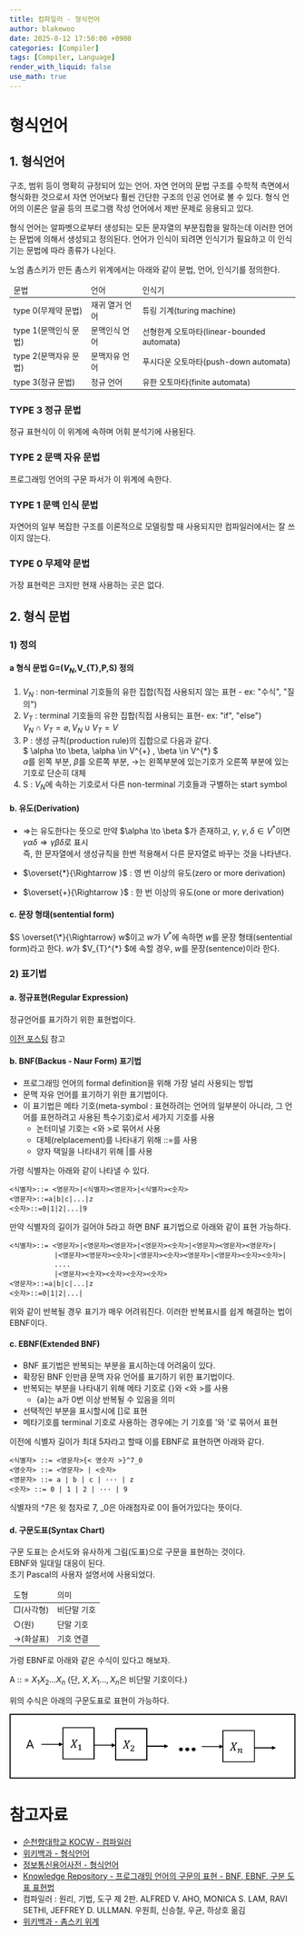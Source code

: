 ```yaml
---
title: 컴파일러 - 형식언어
author: blakewoo
date: 2025-8-12 17:50:00 +0900
categories: [Compiler]
tags: [Compiler, Language] 
render_with_liquid: false
use_math: true
---
```


# 형식언어
## 1. 형식언어
구조, 범위 등이 명확히 규정되어 있는 언어. 자연 언어의 문법 구조를 수학적 측면에서 형식화한 것으로서 자연 언어보다 훨씬 간단한 구조의 인공 언어로 볼 수 있다.
형식 언어의 이론은 알골 등의 프로그램 작성 언어에서 제반 문제로 응용되고 있다.

형식 언어는 알파벳으로부터 생성되는 모든 문자열의 부분집합을 말하는데 이러한 언어는 문법에 의해서 생성되고 정의된다.
언어가 인식이 되려면 인식기가 필요하고 이 인식기는 문법에 따라 종류가 나뉜다.

노엄 촘스키가 만든 촘스키 위계에서는 아래와 같이 문법, 언어, 인식기를 정의한다.

<table>
<thead>
<tr>
<td>문법</td><td>언어</td><td>인식기</td>
</tr>
</thead>
<tbody>
<tr>
<td>type 0(무제약 문법)</td><td>재귀 열거 언어</td><td>튜링 기계(turing machine)</td>
</tr>
<tr>
<td>type 1(문맥인식 문법)</td><td>문맥인식 언어</td><td>선형한계 오토마타(linear-bounded automata)</td>
</tr>
<tr>
<td>type 2(문맥자유 문법)</td><td>문맥자유 언어</td><td>푸시다운 오토마타(push-down automata)</td>
</tr>
<tr>
<td>type 3(정규 문법)</td><td>정규 언어</td><td>유한 오토마타(finite automata)</td>
</tr>
</tbody>
</table>

### TYPE 3 정규 문법
정규 표현식이 이 위계에 속하며 어휘 분석기에 사용된다.

### TYPE 2 문맥 자유 문법
프로그래밍 언어의 구문 파서가 이 위계에 속한다.

### TYPE 1 문맥 인식 문법
자연어의 일부 복잡한 구조를 이론적으로 모델링할 때 사용되지만 컴파일러에서는 잘 쓰이지 않는다.

### TYPE 0 무제약 문법
가장 표현력은 크지만 현재 사용하는 곳은 없다.

## 2. 형식 문법

### 1) 정의
#### a 형식 문법 G=($V_{N}$,V_{T},P,S) 정의

1. $V_{N}$ : non-terminal 기호들의 유한 집합(직접 사용되지 않는 표현 - ex: "수식", "질의")
2. $V_{T}$ : terminal 기호들의 유한 집합(직접 사용되는 표현- ex: "if", "else")   
   $V_{N} \cap V_{T} = \varnothing, V_{N} \cup V_{T} = V$
3. P : 생성 규칙(production rule)의 집합으로 다음과 같다.    
   $ \alpha \to \beta, \alpha \in V^{\+} , \beta \in V^{\*} $      
   $\alpha$를 왼쪽 부분, $\beta$를 오른쪽 부분, $\to$는 왼쪽부분에 있는기호가 오른쪽 부분에 있는 기호로 단순히 대체
4. S : $V_{N}$에 속하는 기호로서 다른 non-terminal 기호들과 구별하는 start symbol   

#### b. 유도(Derivation)
- $\Rightarrow$는 유도한다는 뜻으로 만약 $\alpha \to \beta $가 존재하고, $\gamma$, $\gamma , \delta \in V^{*}$이면
  $\gamma \alpha \delta \Rightarrow \gamma \beta \delta$로 표시    
  즉, 한 문자열에서 생성규칙을 한번 적용해서 다른 문자열로 바꾸는 것을 나타낸다.

- $\overset{*}{\Rightarrow }$ : 영 번 이상의 유도(zero or more derivation)
- $\overset{+}{\Rightarrow }$ : 한 번 이상의 유도(one or more derivation)

#### c. 문장 형태(sentential form)
$S \overset{\*}{\Rightarrow} w$이고 $w$가 $V^{*}$에 속하면 $w$를 문장 형태(sentential form)라고 한다.
$w$가 $V_{T}^{\*} $에 속할 경우, $w$를 문장(sentence)이라 한다.


### 2) 표기법
#### a. 정규표현(Regular Expression)
정규언어를 표기하기 위한 표현법이다.

[이전 포스팅](https://blakewoo.github.io/posts/%EC%BB%B4%ED%8C%8C%EC%9D%BC%EB%9F%AC-%EC%A0%95%EA%B7%9C%ED%91%9C%ED%98%84%EC%8B%9D/) 참고

#### b. BNF(Backus - Naur Form) 표기법
- 프로그래밍 언어의 formal definition을 위해 가장 널리 사용되는 방법
- 문맥 자유 언어를 표기하기 위한 표기법이다.  
- 이 표기법은 메타 기호(meta-symbol : 표현하려는 언어의 일부분이 아니라, 그 언어를 표현하려고 사용된 특수기호)로서
세가지 기호를 사용
  - 논터미널 기호는 <와 >로 묶어서 사용
  - 대체(relplacement)를 나타내기 위해 ::=를 사용
  - 양자 택일을 나타내기 위해 \|를 사용

가령 식별자는 아래와 같이 나타낼 수 있다.

```
<식별자>::= <영문자>|<식별자><영문자>|<식별자><숫자>   
<영문자>::=a|b|c|...|z   
<숫자>::=0|1|2|...|9   
```

만약 식별자의 길이가 길어야 5라고 하면 BNF 표기법으로 아래와 같이 표현 가능하다.   
```
<식별자>::= <영문자>|<영문자><영문자>|<영문자><숫자>|<영문자><영문자><영문자>|     
           |<영문자><영문자><숫자>|<영문자><숫자><영문자>|<영문자><숫자><숫자>|     
           ....    
           |<영문자><숫자><숫자><숫자><숫자>     
<영문자>::=a|b|c|...|z   
<숫자>::=0|1|2|...|
```

위와 같이 반복될 경우 표기가 매우 어려워진다. 이러한 반복표시를 쉽게 해결하는 법이
EBNF이다.

#### c. EBNF(Extended BNF)
- BNF 표기법은 반복되는 부분을 표시하는데 어려움이 있다.
- 확장된 BNF 인만큼 문맥 자유 언어를 표기하기 위한 표기법이다.
- 반복되는 부분을 나타내기 위해 메타 기호로 {}와 <와 >를 사용
  - {a}는 a가 0번 이상 반복될 수 있음을 의미   
- 선택적인 부분을 표시할시에 []로 표현
- 메타기호를 terminal 기호로 사용하는 경우에는 기 기호를 '와 '로 묶어서 표현

이전에 식별자 길이가 최대 5자라고 할때 이를 EBNF로 표현하면 아래와 같다.   
```
<식별자> ::= <영문자>{< 영숫자 >}^7_0   
<영숫자> ::= <영문자> | <숫자>   
<영문자> ::= a | b | c | ··· | z   
<숫자> ::= 0 | 1 | 2 | ··· | 9   
```

식별자의 ^7은 윗 첨자로 7, _0은 아래첨자로 0이 들어가있다는 뜻이다.

#### d. 구문도표(Syntax Chart)
구문 도표는 순서도와 유사하게 그림(도표)으로 구문을 표현하는 것이다.    
EBNF와 일대일 대응이 된다.   
초기 Pascal의 사용자 설명서에 사용되었다.

<table>
<thead>
<tr>
<td>도형</td><td>의미</td>
</tr>
</thead>
<tbody>
<tr>
<td>□(사각형)</td><td>비단말 기호</td>
</tr>
<tr>
<td>○(원)</td><td>단말 기호</td>
</tr>
<tr>
<td>→(화살표)</td><td>기호 연결</td>
</tr>
</tbody>
</table>

가령 EBNF로 아래와 같은 수식이 있다고 해보자.    

A :: = $X_{1}X_{2}...X_{n}$
(단, $X,X_{1}...,X_{n}$은 비단말 기호이다.)

위의 수식은 아래의 구문도표로 표현이 가능하다.

![img.png](/assets/blog/cs/compiler/syntax_chart/img.png)


# 참고자료
- [순천향대학교 KOCW - 컴파일러](http://www.kocw.net/home/cview.do?cid=483c036ed189cda6&ar=link_openapi)
- [위키백과 - 형식언어](https://ko.wikipedia.org/wiki/%ED%98%95%EC%8B%9D_%EC%96%B8%EC%96%B4)
- [정보통신용어사전 - 형식언어](https://terms.tta.or.kr/dictionary/dictionaryView.do?subject=%ED%98%95%EC%8B%9D+%EC%96%B8%EC%96%B4)
- [Knowledge Repository - 프로그래밍 언어의 구문의 표현 - BNF, EBNF, 구분 도표 표현법](https://atoz-develop.tistory.com/entry/%EA%B5%AC%EB%AC%B8%EB%A1%A0-BNF-EBNF-%EA%B5%AC%EB%AC%B8%EB%8F%84%ED%91%9C-%ED%91%9C%ED%98%84%EB%B2%95)
- 컴파일러 : 원리, 기법, 도구 제 2판. ALFRED V. AHO, MONICA S. LAM, RAVI SETHI, JEFFREY D. ULLMAN. 우원희, 신승철, 우균, 하상호 옮김
- [위키백과 - 촘스키 위계](https://ko.wikipedia.org/wiki/%EC%B4%98%EC%8A%A4%ED%82%A4_%EC%9C%84%EA%B3%84)

